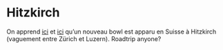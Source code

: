 # Hitzkirch

<!-- Manuel Hitz -->

On apprend [ici](http://bmxzh.ch/) et [ici](http://cargocollective.com/ilamebmx/600162/Hitzzkirch) qu’un nouveau bowl est apparu en Suisse à Hitzkirch (vaguement entre Zürich et Luzern). Roadtrip anyone?
